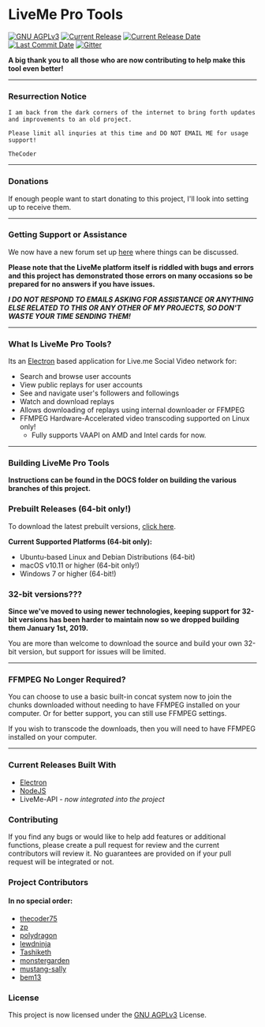 # LiveMe Pro Tools
[![GNU AGPLv3](https://img.shields.io/github/license/thecoder75/liveme-pro-tools.svg)](LICENSE)
[![Current Release](https://img.shields.io/github/release/thecoder75/liveme-pro-tools.svg)](https://github.com/thecoder75/liveme-pro-tools/releases/latest)
[![Current Release Date](https://img.shields.io/github/release-date/thecoder75/liveme-pro-tools.svg)](https://github.com/thecoder75/liveme-pro-tools/releases/latest)
[![Last Commit Date](https://img.shields.io/github/last-commit/thecoder75/liveme-pro-tools.svg)](https://github.com/thecoder75/liveme-pro-tools/commits/master)
[![Gitter](https://badges.gitter.im/thecoderstoolbox/liveme-pro-tools.svg)](https://gitter.im/thecoderstoolbox/liveme-pro-tools?utm_source=badge&utm_medium=badge&utm_campaign=pr-badge)

**A big thank you to all those who are now contributing to help make this tool even better!**

* * *

### Resurrection Notice

```
I am back from the dark corners of the internet to bring forth updates and improvements to an old project.  

Please limit all inquries at this time and DO NOT EMAIL ME for usage support!

TheCoder
```

* * *

### Donations
If enough people want to start donating to this project, I'll look into setting up to receive them.

* * *

### Getting Support or Assistance

We now have a new forum set up [here](https://livemeprotools.freeflarum.com) where things can be discussed.

**Please note that the LiveMe platform itself is riddled with bugs and errors and this project has demonstrated those errors on many occasions so be prepared for no answers if you have issues.**

***I DO NOT RESPOND TO EMAILS ASKING FOR ASSISTANCE OR ANYTHING ELSE RELATED TO THIS OR ANY OTHER OF MY PROJECTS, SO DON'T WASTE YOUR TIME SENDING THEM!***

* * *

### What Is LiveMe Pro Tools?
Its an [Electron](https://electronjs.org) based application for Live.me Social Video network for:
- Search and browse user accounts
- View public replays for user accounts
- See and navigate user's followers and followings
- Watch and download replays
- Allows downloading of replays using internal downloader or FFMPEG
- FFMPEG Hardware-Accelerated video transcoding supported on Linux only!  
  - Fully supports VAAPI on AMD and Intel cards for now.

* * *

### Building LiveMe Pro Tools

**Instructions can be found in the DOCS folder on building the various branches of this project.**

### Prebuilt Releases (64-bit only!)

To download the latest prebuilt versions, [click here](https://github.com/thecoder75/liveme-pro-tools/releases/latest).

**Current Supported Platforms (64-bit only):**
- Ubuntu-based Linux and Debian Distributions (64-bit)
- macOS v10.11 or higher (64-bit only!)
- Windows 7 or higher (64-bit!)

### 32-bit versions???
**Since we've moved to using newer technologies, keeping support for 32-bit versions has been harder to maintain now so we dropped building them January 1st, 2019.**

You are more than welcome to download the source and build your own 32-bit version, but support for issues will be limited.

* * *

### FFMPEG No Longer Required?
You can choose to use a basic built-in concat system now to join the chunks downloaded without needing to have FFMPEG installed on your computer.  Or for better support, you can still use FFMPEG settings.

If you wish to transcode the downloads, then you will need to have FFMPEG installed on your computer.

* * *

### Current Releases Built With
* [Electron](http://electronjs.org)
* [NodeJS](http://nodejs.org)
* LiveMe-API - *now integrated into the project*

### Contributing
If you find any bugs or would like to help add features or additional functions, please create a pull request for review and the current contributors will review it.  No guarantees are provided on if your pull request will be integrated or not.

### Project Contributors
#### In no special order:
* [thecoder75](https://github.com/thecoder75)
* [zp](https://github.com/zp)
* [polydragon](https://github.com/polydragon)
* [lewdninja](https://github.com/lewdninja)
* [Tashiketh](https://notabug.org/Tashiketh)
* [monstergarden](https://github.org/monstergarden)
* [mustang-sally](https://github.com/mustang-sally)
* [bem13](https://github.com/bem13)

### License
This project is now licensed under the [GNU AGPLv3](LICENSE) License.
